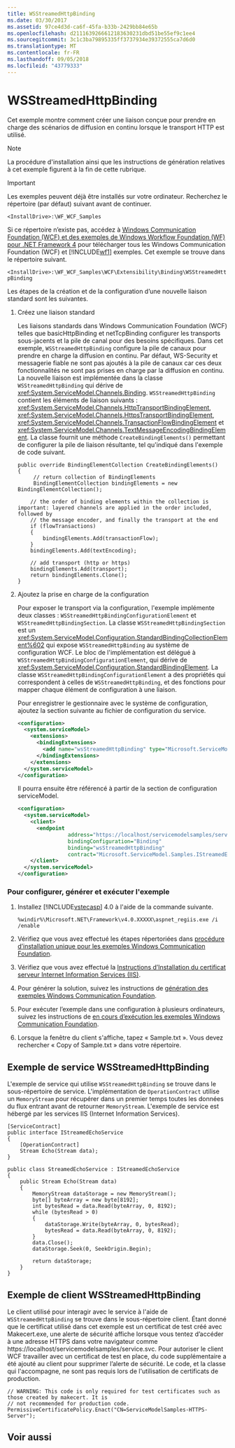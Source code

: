 ```yaml
---
title: WSStreamedHttpBinding
ms.date: 03/30/2017
ms.assetid: 97ce4d3d-ca6f-45fa-b33b-2429bb84e65b
ms.openlocfilehash: d2111639266612183630231dbd51be55ef9c1ee4
ms.sourcegitcommit: 3c1c3ba79895335ff3737934e39372555ca7d6d0
ms.translationtype: MT
ms.contentlocale: fr-FR
ms.lasthandoff: 09/05/2018
ms.locfileid: "43779333"
---
```

# <a name="wsstreamedhttpbinding"></a>WSStreamedHttpBinding
Cet exemple montre comment créer une liaison conçue pour prendre en charge des scénarios de diffusion en continu lorsque le transport HTTP est utilisé.  
  
> [!NOTE]
>  La procédure d'installation ainsi que les instructions de génération relatives à cet exemple figurent à la fin de cette rubrique.  
  
> [!IMPORTANT]
>  Les exemples peuvent déjà être installés sur votre ordinateur. Recherchez le répertoire (par défaut) suivant avant de continuer.  
>   
>  `<InstallDrive>:\WF_WCF_Samples`  
>   
>  Si ce répertoire n’existe pas, accédez à [Windows Communication Foundation (WCF) et des exemples de Windows Workflow Foundation (WF) pour .NET Framework 4](https://go.microsoft.com/fwlink/?LinkId=150780) pour télécharger tous les Windows Communication Foundation (WCF) et [!INCLUDE[wf1](../../../../includes/wf1-md.md)] exemples. Cet exemple se trouve dans le répertoire suivant.  
>   
>  `<InstallDrive>:\WF_WCF_Samples\WCF\Extensibility\Binding\WSStreamedHttpBinding`  
  
 Les étapes de la création et de la configuration d’une nouvelle liaison standard sont les suivantes.  
  
1.  Créez une liaison standard  
  
     Les liaisons standards dans Windows Communication Foundation (WCF) telles que basicHttpBinding et netTcpBinding configurer les transports sous-jacents et la pile de canal pour des besoins spécifiques. Dans cet exemple, `WSStreamedHttpBinding` configure la pile de canaux pour prendre en charge la diffusion en continu. Par défaut, WS-Security et messagerie fiable ne sont pas ajoutés à la pile de canaux car ces deux fonctionnalités ne sont pas prises en charge par la diffusion en continu. La nouvelle liaison est implémentée dans la classe `WSStreamedHttpBinding` qui dérive de <xref:System.ServiceModel.Channels.Binding>. `WSStreamedHttpBinding` contient les éléments de liaison suivants : <xref:System.ServiceModel.Channels.HttpTransportBindingElement>, <xref:System.ServiceModel.Channels.HttpsTransportBindingElement>, <xref:System.ServiceModel.Channels.TransactionFlowBindingElement> et <xref:System.ServiceModel.Channels.TextMessageEncodingBindingElement>. La classe fournit une méthode `CreateBindingElements()` permettant de configurer la pile de liaison résultante, tel qu'indiqué dans l'exemple de code suivant.  
  
    ```  
    public override BindingElementCollection CreateBindingElements()  
    {  
         // return collection of BindingElements  
         BindingElementCollection bindingElements = new BindingElementCollection();  
  
        // the order of binding elements within the collection is important: layered channels are applied in the order included, followed by  
        // the message encoder, and finally the transport at the end  
        if (flowTransactions)  
        {  
            bindingElements.Add(transactionFlow);  
        }  
        bindingElements.Add(textEncoding);  
  
        // add transport (http or https)  
        bindingElements.Add(transport);  
        return bindingElements.Clone();  
    }  
    ```  
  
2.  Ajoutez la prise en charge de la configuration  
  
     Pour exposer le transport via la configuration, l'exemple implémente deux classes : `WSStreamedHttpBindingConfigurationElement` et `WSStreamedHttpBindingSection`. La classe `WSStreamedHttpBindingSection` est un <xref:System.ServiceModel.Configuration.StandardBindingCollectionElement%602> qui expose `WSStreamedHttpBinding` au système de configuration WCF. Le bloc de l'implémentation est délégué à `WSStreamedHttpBindingConfigurationElement`, qui dérive de <xref:System.ServiceModel.Configuration.StandardBindingElement>. La classe `WSStreamedHttpBindingConfigurationElement` a des propriétés qui correspondent à celles de `WSStreamedHttpBinding`, et des fonctions pour mapper chaque élément de configuration à une liaison.  
  
     Pour enregistrer le gestionnaire avec le système de configuration, ajoutez la section suivante au fichier de configuration du service.  
  
    ```xml  
    <configuration>  
      <system.serviceModel>  
        <extensions>  
          <bindingExtensions>  
            <add name="wsStreamedHttpBinding" type="Microsoft.ServiceModel.Samples.WSStreamedHttpBindingCollectionElement, WSStreamedHttpBinding, Version=0.0.0.0, Culture=neutral, PublicKeyToken=null" />  
          </bindingExtensions>  
        </extensions>  
      </system.serviceModel>  
    </configuration>  
    ```  
  
     Il pourra ensuite être référencé à partir de la section de configuration serviceModel.  
  
    ```xml  
    <configuration>  
      <system.serviceModel>  
        <client>  
          <endpoint  
                    address="https://localhost/servicemodelsamples/service.svc"  
                    bindingConfiguration="Binding"  
                    binding="wsStreamedHttpBinding"  
                    contract="Microsoft.ServiceModel.Samples.IStreamedEchoService"/>  
        </client>  
      </system.serviceModel>  
    </configuration>  
    ```  
  
### <a name="to-set-up-build-and-run-the-sample"></a>Pour configurer, générer et exécuter l'exemple  
  
1.  Installez [!INCLUDE[vstecasp](../../../../includes/vstecasp-md.md)] 4.0 à l'aide de la commande suivante.  
  
    ```  
    %windir%\Microsoft.NET\Framework\v4.0.XXXXX\aspnet_regiis.exe /i /enable  
    ```  
  
2.  Vérifiez que vous avez effectué les étapes répertoriées dans [procédure d’installation unique pour les exemples Windows Communication Foundation](../../../../docs/framework/wcf/samples/one-time-setup-procedure-for-the-wcf-samples.md).  
  
3.  Vérifiez que vous avez effectué la [Instructions d’Installation du certificat serveur Internet Information Services (IIS)](../../../../docs/framework/wcf/samples/iis-server-certificate-installation-instructions.md).  
  
4.  Pour générer la solution, suivez les instructions de [génération des exemples Windows Communication Foundation](../../../../docs/framework/wcf/samples/building-the-samples.md).  
  
5.  Pour exécuter l’exemple dans une configuration à plusieurs ordinateurs, suivez les instructions de [en cours d’exécution les exemples Windows Communication Foundation](../../../../docs/framework/wcf/samples/running-the-samples.md).  
  
6.  Lorsque la fenêtre du client s'affiche, tapez « Sample.txt ». Vous devez rechercher « Copy of Sample.txt » dans votre répertoire.  
  
## <a name="the-wsstreamedhttpbinding-sample-service"></a>Exemple de service WSStreamedHttpBinding  
 L'exemple de service qui utilise `WSStreamedHttpBinding` se trouve dans le sous-répertoire de service. L'implémentation de `OperationContract` utilise un `MemoryStream` pour récupérer dans un premier temps toutes les données du flux entrant avant de retourner `MemoryStream`. L'exemple de service est hébergé par les services IIS (Internet Information Services).  
  
```  
[ServiceContract]  
public interface IStreamedEchoService  
{  
    [OperationContract]  
    Stream Echo(Stream data);  
}  
  
public class StreamedEchoService : IStreamedEchoService  
{  
    public Stream Echo(Stream data)  
    {  
        MemoryStream dataStorage = new MemoryStream();  
        byte[] byteArray = new byte[8192];  
        int bytesRead = data.Read(byteArray, 0, 8192);  
        while (bytesRead > 0)  
        {  
            dataStorage.Write(byteArray, 0, bytesRead);  
            bytesRead = data.Read(byteArray, 0, 8192);  
        }  
        data.Close();  
        dataStorage.Seek(0, SeekOrigin.Begin);  
  
        return dataStorage;  
    }  
}  
```  
  
## <a name="the-wsstreamedhttpbinding-sample-client"></a>Exemple de client WSStreamedHttpBinding  
 Le client utilisé pour interagir avec le service à l'aide de `WSStreamedHttpBinding` se trouve dans le sous-répertoire client. Étant donné que le certificat utilisé dans cet exemple est un certificat de test créé avec Makecert.exe, une alerte de sécurité affiche lorsque vous tentez d’accéder à une adresse HTTPS dans votre navigateur comme https://localhost/servicemodelsamples/service.svc. Pour autoriser le client WCF travailler avec un certificat de test en place, du code supplémentaire a été ajouté au client pour supprimer l’alerte de sécurité. Le code, et la classe qui l'accompagne, ne sont pas requis lors de l'utilisation de certificats de production.  
  
```  
// WARNING: This code is only required for test certificates such as those created by makecert. It is   
// not recommended for production code.  
PermissiveCertificatePolicy.Enact("CN=ServiceModelSamples-HTTPS-Server");  
```  
  
## <a name="see-also"></a>Voir aussi
